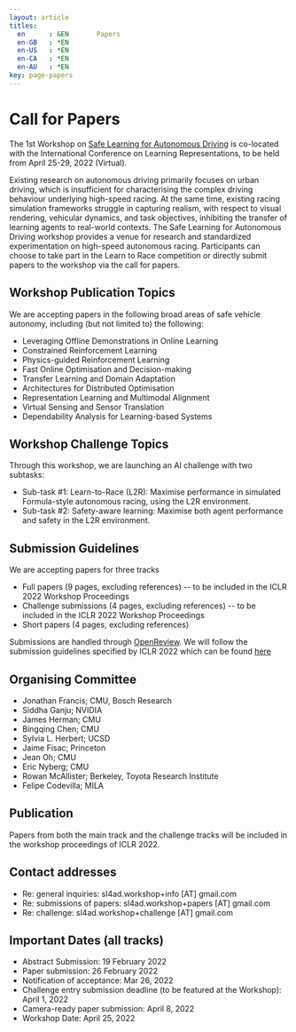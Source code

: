 ```yaml
---
layout: article
titles:
  en      : &EN       Papers
  en-GB   : *EN
  en-US   : *EN
  en-CA   : *EN
  en-AU   : *EN
key: page-papers
---
```


# Call for Papers
 
The 1st Workshop on [Safe Learning for Autonomous Driving](http://www.learn-to-race-challenge.com.s3-website-us-east-1.amazonaws.com/) is co-located with the International Conference on Learning Representations, to be held from April 25-29, 2022 (Virtual).
 
Existing research on autonomous driving primarily focuses on urban driving, which is insufficient for characterising the complex driving behaviour underlying high-speed racing. At the same time, existing racing simulation frameworks struggle in capturing realism, with respect to visual rendering, vehicular dynamics, and task objectives, inhibiting the transfer of learning agents to real-world contexts. The Safe Learning for Autonomous Driving workshop provides a venue for research and standardized experimentation on high-speed autonomous racing. Participants can choose to take part in the Learn to Race competition or directly submit papers to the workshop via the call for papers.
 
## Workshop Publication Topics
 
We are accepting papers in the following broad areas of safe vehicle autonomy, including (but not limited to) the following: 
 
- Leveraging Offline Demonstrations in Online Learning
- Constrained Reinforcement Learning
- Physics-guided Reinforcement Learning
- Fast Online Optimisation and Decision-making
- Transfer Learning and Domain Adaptation
- Architectures for Distributed Optimisation
- Representation Learning and Multimodal Alignment
- Virtual Sensing and Sensor Translation
- Dependability Analysis for Learning-based Systems

## Workshop Challenge Topics
 
Through this workshop, we are launching an AI challenge with two subtasks:
 
- Sub-task #1: Learn-to-Race (L2R): Maximise performance in simulated Formula-style autonomous racing, using the L2R environment. 
- Sub-task #2: Safety-aware learning: Maximise both agent performance and safety in the L2R environment.
 
## Submission Guidelines
 
We are accepting papers for three tracks
- Full papers (9 pages, excluding references) -- to be included in the ICLR 2022 Workshop Proceedings
- Challenge submissions (4 pages, excluding references) -- to be included in the ICLR 2022 Workshop Proceedings
- Short papers (4 pages, excluding references)
 
Submissions are handled through [OpenReview](https://openreview.net/group?id=ICLR.cc/2022/). We will follow the submission guidelines specified by ICLR 2022 which can be found [here](https://iclr.cc/Conferences/2022/CallForPapers)
 
## Organising Committee
 
- Jonathan Francis; CMU, Bosch Research
- Siddha Ganju; NVIDIA
- James Herman; CMU
- Bingqing Chen; CMU
- Sylvia L. Herbert; UCSD
- Jaime Fisac; Princeton
- Jean Oh; CMU
- Eric Nyberg; CMU
- Rowan McAllister; Berkeley, Toyota Research Institute
- Felipe Codevilla; MILA
 
## Publication 
 
Papers from both the main track and the challenge tracks will be included in the workshop proceedings of ICLR 2022.
 
## Contact addresses
 
- Re: general inquiries: sl4ad.workshop+info [AT] gmail.com
- Re: submissions of papers: sl4ad.workshop+papers [AT] gmail.com
- Re: challenge: sl4ad.workshop+challenge [AT] gmail.com
 
## Important Dates (all tracks)
 
- Abstract Submission: 19 February 2022
- Paper submission: 26 February 2022 
- Notification of acceptance: Mar 26, 2022
- Challenge entry submission deadline (to be featured at the Workshop): April 1, 2022
- Camera-ready paper submission: April 8, 2022
- Workshop Date: April 25, 2022
